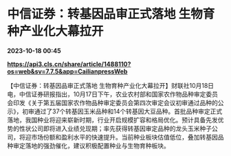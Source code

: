 # 中信证券：转基因品审正式落地 生物育种产业化大幕拉开

**2023-10-18 00:45**

**https://api3.cls.cn/share/article/1488110?os=web&sv=7.7.5&app=CailianpressWeb**

【中信证券：转基因品审正式落地 生物育种产业化大幕拉开】财联社10月18日电，中信证券研报指出，10月17日下午，农业农村部和国家农作物品种审定委员会印发《关于第五届国家农作物品种审定委员会第四次审定会议初审通过品种的公示》，初审通过了37个转基因玉米品种和14个转基因大豆品种。首批品种审定正式落地，我国种业将迎来崭新时期，行业开启规模扩容和格局优化。预计具备先发优势的性状公司即将进入业绩兑现期；率先获得转基因审定品种的龙头玉米种子公司，将迎市场份额和盈利水平的快速提升。当前种业板块估值低位，叠加转基因品种审定落地的强劲催化，建议积极配置种业与生物育种板块。